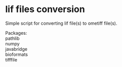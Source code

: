 # lif files conversion
Simple script for converting lif file(s) to ometiff file(s).

Packages:   
pathlib  
numpy  
javabridge  
bioformats  
tifffile  
